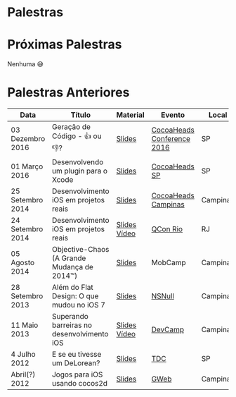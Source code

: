 # Palestras

# Próximas Palestras

Nenhuma :sweat_smile:

# Palestras Anteriores

| Data        | Título | Material | Evento | Local |
| ----------- | ----- | ----- | -------- | ------|
| 03 Dezembro 2016 | Geração de Código - 👍 ou 👎? | [Slides](https://speakerdeck.com/marcelofabri/geracao-de-codigo-ou) | [CocoaHeads Conference 2016](http://cocoaheadsconference.com.br) | SP |
| 01 Março 2016 | Desenvolvendo um plugin para o Xcode | [Slides](https://speakerdeck.com/marcelofabri/desenvolvendo-um-plugin-para-o-xcode) | [CocoaHeads SP](http://www.meetup.com/pt-BR/AppsterdamBR/) | SP |
| 25 Setembro 2014 | Desenvolvimento iOS em projetos reais | [Slides](https://speakerdeck.com/marcelofabri/desenvolvimento-ios-em-projetos-reais-qcon-rio-2014) | [CocoaHeads Campinas](http://www.meetup.com/pt-BR/CocoaHeadsCPS/) | Campinas |
| 24 Setembro 2014 | Desenvolvimento iOS em projetos reais |  [Slides](https://speakerdeck.com/marcelofabri/desenvolvimento-ios-em-projetos-reais-qcon-rio-2014) [Vídeo](https://www.infoq.com/br/presentations/desenvolvimento-ios-em-projetos-reais) | [QCon Rio](http://qconrio.com) | RJ |
| 05 Agosto 2014 | Objective-Chaos (A Grande Mudança de 2014™) | [Slides](https://speakerdeck.com/marcelofabri/objective-chaos-a-grande-mudanca-de-2014) | MobCamp | Campinas |
| 28 Setembro 2013 | Além do Flat Design: O que mudou no iOS 7 | [Slides](https://speakerdeck.com/marcelofabri/alem-do-flat-design-o-que-mudou-no-ios-74) | [NSNull](http://www.eventbrite.com/e/nsnull-registration-8220015287#) | Campinas |
| 11 Maio 2013 | Superando barreiras no desenvolvimento iOS |  [Slides](https://speakerdeck.com/marcelofabri/superando-barreiras-no-desenvolvimento-ios) [Vídeo](https://www.infoq.com/br/presentations/superando-barreiras-ios) | [DevCamp](http://www.devcamp.com.br) | Campinas |
| 4 Julho 2012 | E se eu tivesse um DeLorean? | [Slides](https://speakerdeck.com/marcelofabri/e-se-eu-tivesse-um-delorean-tdc-2012) | [TDC](http://thedevelopersconference.com.br) | SP |
| Abril(?) 2012 | Jogos para iOS usando cocos2d | [Slides](https://speakerdeck.com/marcelofabri/jogos-para-ios-usando-cocos2d) | [GWeb](https://www.facebook.com/groups/gwebcampinas) | Campinas |



